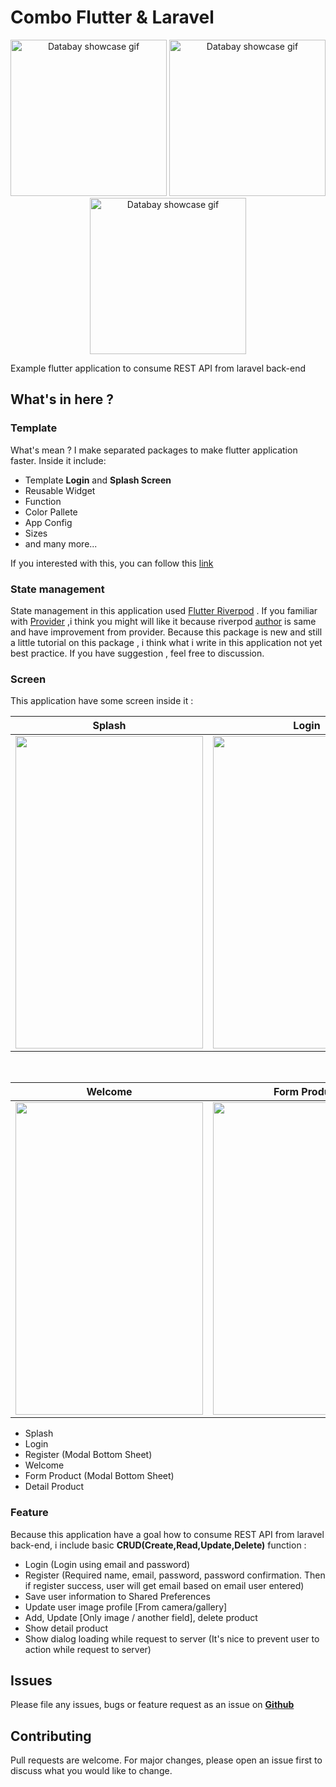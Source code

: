 # Combo Flutter & Laravel 

<p align="center">
   <img src="https://github.com/zgramming/Flutter-Combo-Laravel/blob/main/screenshot/gif/login_register.gif" alt="Databay showcase gif" title="Databay showcase gif" width="250"/>
   <img src="https://github.com/zgramming/Flutter-Combo-Laravel/blob/main/screenshot/gif/form_product.gif" alt="Databay showcase gif" title="Databay showcase gif" width="250"/>
    <img src="https://github.com/zgramming/Flutter-Combo-Laravel/blob/main/screenshot/gif/detail_product.gif" alt="Databay showcase gif" title="Databay showcase gif" width="250"/>
</p>

Example flutter application to consume REST API from laravel back-end

## What's in here ?

### Template 

What's mean ? I make separated packages to make flutter application faster. Inside it include:

* Template **Login** and **Splash Screen**
* Reusable Widget
* Function
* Color Pallete
* App Config
* Sizes
* and many more...

If you interested with this, you can follow this <a href="https://github.com/zgramming/Global-Template" target="_blank">link</a>

### State management 
State management in this application used <a href="https://riverpod.dev/" target="_blank">Flutter Riverpod</a> . If you familiar with <a href="https://pub.dev/packages/provider" target="_blank">Provider</a> ,i think you might will like it because riverpod <a href="https://github.com/rrousselGit" target="_blank">author</a> is same and have improvement from provider.
Because this package is new and still a little tutorial on this package , i think what i write in this application not yet best practice. If you have suggestion , feel free to discussion. 

### Screen 
This application have some screen inside it  :

<table>
   <thead>
      <tr>
        <th>Splash</th>
        <th>Login</th>
        <th>Register</th>
      </tr>
  </thead>
  <tbody>
    <tr>
      <td><img src="https://github.com/zgramming/Flutter-Combo-Laravel/blob/main/screenshot/splash.jpeg" height="500" width="300"></td>
      <td><img src="https://github.com/zgramming/Flutter-Combo-Laravel/blob/main/screenshot/login.jpeg" height="500" width="300"></td>
      <td><img src="https://github.com/zgramming/Flutter-Combo-Laravel/blob/main/screenshot/register.jpeg" height="500" width="300"></td>
    </tr>
  </tbody>
</table>
  <br>
<table>
   <thead>
      <tr>
        <th>Welcome</th>
        <th>Form Product</th>
        <th>Detail Product</th>
      </tr>
  </thead>
  <tbody>
    <tr>
      <td><img src="https://github.com/zgramming/Flutter-Combo-Laravel/blob/main/screenshot/welcome.jpeg" height="500" width="300"></td>
      <td><img src="https://github.com/zgramming/Flutter-Combo-Laravel/blob/main/screenshot/form_product.jpeg" height="500" width="300"></td>
      <td><img src="https://github.com/zgramming/Flutter-Combo-Laravel/blob/main/screenshot/detail_product.jpeg" height="500" width="300"></td>
    </tr>
  </tbody>
</table>
  
* Splash 
* Login  
* Register (Modal Bottom Sheet)
* Welcome  
* Form Product (Modal Bottom Sheet)
* Detail Product 

### Feature 
Because this application have a goal how to consume REST API from laravel back-end, i include basic **CRUD(Create,Read,Update,Delete)** function : 

* Login (Login using email and password)
* Register (Required name, email, password, password confirmation. Then if register success, user will get email based on email user entered)
* Save user information to Shared Preferences
* Update user image profile [From camera/gallery]
* Add, Update [Only image / another field], delete product
* Show detail product
* Show dialog loading while request to server (It's nice to prevent user to action while request to server)

## Issues

Please file any issues, bugs or feature request as an issue on <a href="https://github.com/zgramming/Peduli-Tugas/issues"><b> Github </b></a>

## Contributing

Pull requests are welcome. For major changes, please open an issue first to discuss what you would like to change.
